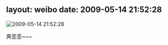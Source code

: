 layout: weibo
date: 2009-05-14 21:52:28
---
<meta name="referrer" content="no-referrer" />

<img src="/images/favicon.ico" style="float: left;"/>2009-05-14 21:52:28

爽歪歪~~~

